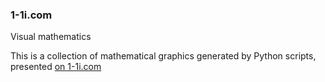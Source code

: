### 1-1i.com

Visual mathematics

This is a collection of mathematical graphics generated by Python scripts, presented [on 1-1i.com](http://1-1i.com)
